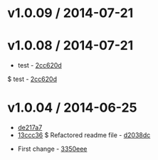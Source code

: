  v1.0.09 / 2014-07-21
==================



v1.0.08 / 2014-07-21
==================

  * test - [2cc620d](https://github.com/CATechnologies/teambox-frontend/commit/2cc620d) 

  $ test - [2cc620d](https://github.com/CATechnologies/teambox-frontend/commit/2cc620d) 



v1.0.04 / 2014-06-25
==================

  - [de217a7](https://github.com/CATechnologies/release-test/commit/de217a7)
  - [13ccc36](https://github.com/CATechnologies/release-test/commit/13ccc36)
  $ Refactored readme file - [d2038dc](https://github.com/CATechnologies/release-test/commit/d2038dc)
  * First change - [3350eee](https://github.com/CATechnologies/release-test/commit/3350eee)


 